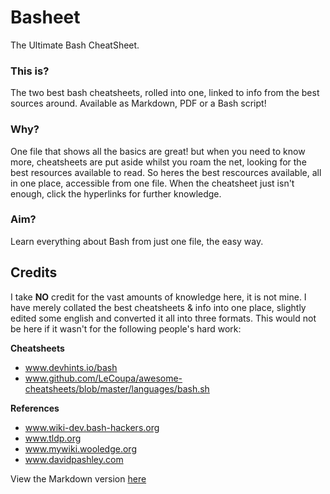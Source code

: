 # Basheet
The Ultimate Bash CheatSheet.
### This is?
The two best bash cheatsheets, rolled into one, linked to info from the best sources around.
Available as Markdown, PDF or a Bash script!
### Why?
One file that shows all the basics are great! but when you need to know more, cheatsheets are put aside whilst you roam the net, looking for the best resources available to read.
So heres the best rescources available, all in one place, accessible from one file.
When the cheatsheet just isn't enough, click the hyperlinks for further knowledge.
### Aim?
Learn everything about Bash from just one file, the easy way.
## Credits
I take **NO** credit for the vast amounts of knowledge here, it is not mine.
I have merely collated the best cheatsheets & info into one place, slightly edited some english and converted it all into three formats.
This would not be here if it wasn't for the following people's hard work:

**Cheatsheets**

- www.devhints.io/bash
- www.github.com/LeCoupa/awesome-cheatsheets/blob/master/languages/bash.sh

**References**

- www.wiki-dev.bash-hackers.org
- www.tldp.org
- www.mywiki.wooledge.org
- www.davidpashley.com

View the Markdown version [here](www.github.com/5c0tt-b0t/Basheet/blob/master/Basheet.md)
